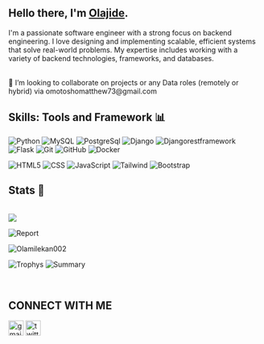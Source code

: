 ## Hello there, I'm [Olajide](https://www.linkedin.com/in/hezekiah-olajide-49a008225/).

I'm a passionate software engineer with a strong focus on backend engineering. I love designing and implementing scalable, efficient systems that solve real-world problems. My expertise includes working with a variety of backend technologies, frameworks, and databases.  

<br>
👯 I’m looking to collaborate on projects or any Data roles (remotely or hybrid) via omotoshomatthew73@gmail.com<br/>

## Skills: Tools and Framework 📊
![Python](https://img.shields.io/badge/python-3670A0?style=for-the-badge&logo=python&logoColor=ffdd54)
![MySQL](https://img.shields.io/badge/mysql-%2300f.svg?style=for-the-badge&logo=mysql&logoColor=white)
![PostgreSql]([-the-badge&logo=Power%20BI&logoColor=white](https://www.google.com/url?sa=i&url=https%3A%2F%2Fmedium.com%2Fcodex%2Fintro-to-postgresql-c8da31335c34&psig=AOvVaw1IMPZHZIBN-L8unzPUrL2w&ust=1719500781478000&source=images&cd=vfe&opi=89978449&ved=0CBEQjRxqFwoTCMDYndzF-YYDFQAAAAAdAAAAABAE))
![Django](https://img.shields.io/badge/Django-092E20?style=for-the-badge&logo=django&logoColor=green)
![Djangorestframework](https://img.shields.io/badge/Shell_Script-121011?style=for-the-badge&logo=gnu-bash&logoColor=white)
![Flask](https://img.shields.io/badge/Flask-000000?style=for-the-badge&logo=flask&logoColor=white)
![Git](https://img.shields.io/badge/git-%23F05033.svg?style=for-the-badge&logo=git&logoColor=white)
![GitHub](https://img.shields.io/badge/github-%23121011.svg?style=for-the-badge&logo=github&logoColor=white)
![Docker](https://img.shields.io/badge/Shell_Script-121011?style=for-the-badge&logo=gnu-bash&logoColor=white)


![HTML5](https://img.shields.io/badge/html5-%23E34F26.svg?style=for-the-badge&logo=html5&logoColor=white)
![CSS](https://img.shields.io/badge/CSS-239120?&style=for-the-badge&logo=css3&logoColor=white)
![JavaScript](https://img.shields.io/badge/C-00599C?style=for-the-badge&logo=c&logoColor=white)
![Tailwind](https://img.shields.io/badge/Shell_Script-121011?style=for-the-badge&logo=gnu-bash&logoColor=white)
![Bootstrap](https://img.shields.io/badge/Shell_Script-121011?style=for-the-badge&logo=gnu-bash&logoColor=white)

## Stats 🚀
<br>
<img align="center" src="https://github-readme-stats.vercel.app/api/top-langs/?username=Olamilekan002&layout=compact&theme=light&hide_border=false" />

![Report](https://github-readme-stats.vercel.app/api?username=Olamilekan002)

<p><img align="center" src="https://github-readme-streak-stats.herokuapp.com/?user=Olamilekan002&" alt="Olamilekan002" /></p>

![Trophys](https://github-profile-trophy.vercel.app/?username=Olamilekan002)
![Summary](https://activity-graph.herokuapp.com/graph?username=Olamilekan002&theme=minimal)

<br/>

## CONNECT WITH ME
[<img src='https://cdn.jsdelivr.net/npm/simple-icons@3.0.1/icons/gmail.svg' alt='gmail' height='30'>](mailto:omotoshomatthew73@gmail.com)  [<img src='https://cdn.jsdelivr.net/npm/simple-icons@3.0.1/icons/twitter.svg' alt='twitter' height='30'>](https://twitter.com/@omotoshoolami15)  



<!--
**Olamilekan002/Olamilekan002** is a ✨ _special_ ✨ repository because its `README.md` (this file) appears on your GitHub profile.

Here are some ideas to get you started:

- 🔭 I’m currently working on ...
- 🌱 I’m currently learning ...
- 👯 I’m looking to collaborate on ...
- 🤔 I’m looking for help with ...
- 💬 Ask me about ...
- 📫 How to reach me: ...
- 😄 Pronouns: ...
- ⚡ Fun fact: ...
-->
